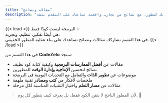 ```yaml
---
title: "مقالات ونصائح"
description: "اقرأ مقالات عملية حول تطوير الويب، وتحسين مهاراتك، وتنظيم وقتك كمطور، مع نصائح من تجارب واقعية تساعدك على التقدم بثقة."
---
```


{{< lead >}}
البرمجة ليست كودًا فقط 💡  
هي أيضًا تفكير، تنظيم، وتجربة.  
في هذا القسم نشاركك مقالات ونصائح تساعدك على بناء عقلية المطور الحقيقي.
{{< /lead >}}

في هذا القسم من **CodeZelo** ستجد:
- مقالات عن **أفضل الممارسات البرمجية** وكيفية كتابة كود نظيف  
- نصائح لتحسين **الإنتاجية وإدارة الوقت** للمطورين  
- موضوعات عن **تطوير الذات** والتعامل مع التحديات اليومية في البرمجة  
- ملخصات لأفكار من **كتب ومصادر** تقنية ملهمة  
- مقالات عن **مسار التعلم** واختيار التقنيات المناسبة لكل مرحلة  

> لأن المطور الناجح لا يتقن الكود فقط، بل يعرف كيف يتطور كل يوم. 🚀
